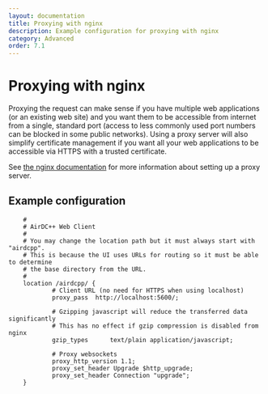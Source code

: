 ```yaml
---
layout: documentation
title: Proxying with nginx
description: Example configuration for proxying with nginx
category: Advanced
order: 7.1
---
```


# Proxying with nginx

Proxying the request can make sense if you have multiple web applications (or an existing web site) and you want them to be accessible from internet from a single, standard port (access to less commonly used port numbers can be blocked in some public networks). Using a proxy server will also simplify certificate management if you want all your web applications to be accessible via HTTPS with a trusted certificate.

See [the nginx documentation](http://nginx.org/en/docs/beginners_guide.html#proxy) for more information about setting up a proxy server.


## Example configuration

```
	#	
	# AirDC++ Web Client
	#
	# You may change the location path but it must always start with "airdcpp".
	# This is because the UI uses URLs for routing so it must be able to determine
	# the base directory from the URL.
	#
	location /airdcpp/ {
	        # Client URL (no need for HTTPS when using localhost)
	        proxy_pass  http://localhost:5600/;

	        # Gzipping javascript will reduce the transferred data significantly
	        # This has no effect if gzip compression is disabled from nginx
	        gzip_types      text/plain application/javascript;

	        # Proxy websockets
	        proxy_http_version 1.1;
	        proxy_set_header Upgrade $http_upgrade;
	        proxy_set_header Connection "upgrade";
	}
```